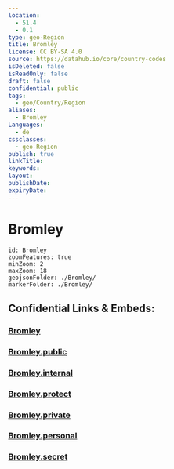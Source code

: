 ```yaml
---
location:
  - 51.4
  - 0.1
type: geo-Region
title: Bromley
license: CC BY-SA 4.0
source: https://datahub.io/core/country-codes
isDeleted: false
isReadOnly: false
draft: false
confidential: public
tags:
  - geo/Country/Region
aliases:
  - Bromley
Languages:
  - de
cssclasses:
  - geo-Region
publish: true
linkTitle:
keywords:
layout:
publishDate:
expiryDate:
---
```


# Bromley

```leaflet
id: Bromley
zoomFeatures: true 
minZoom: 2 
maxZoom: 18
geojsonFolder: ./Bromley/
markerFolder: ./Bromley/
```


## Confidential Links & Embeds: 

### [Bromley](/_Standards/Earth/Continent/Europe/Europe~North/UK/England/Regions~England/London,Greater/cities~GreaterLondon/Bromley.md) 

### [Bromley.public](/_public/Earth/Continent/Europe/Europe~North/UK/England/Regions~England/London,Greater/cities~GreaterLondon/Bromley.public.md) 

### [Bromley.internal](/_internal/Earth/Continent/Europe/Europe~North/UK/England/Regions~England/London,Greater/cities~GreaterLondon/Bromley.internal.md) 

### [Bromley.protect](/_protect/Earth/Continent/Europe/Europe~North/UK/England/Regions~England/London,Greater/cities~GreaterLondon/Bromley.protect.md) 

### [Bromley.private](/_private/Earth/Continent/Europe/Europe~North/UK/England/Regions~England/London,Greater/cities~GreaterLondon/Bromley.private.md) 

### [Bromley.personal](/_personal/Earth/Continent/Europe/Europe~North/UK/England/Regions~England/London,Greater/cities~GreaterLondon/Bromley.personal.md) 

### [Bromley.secret](/_secret/Earth/Continent/Europe/Europe~North/UK/England/Regions~England/London,Greater/cities~GreaterLondon/Bromley.secret.md)

